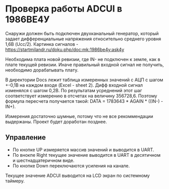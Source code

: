 ﻿# Проверка работы ADCUI в 1986ВЕ4У

Снаружи должен быть подключен двухканальный генератор, который задает дифференциальные напряжения относительно среднего уровня 1,6В (Ucc/2).
Картинка сигналов - https://startmilandr.ru/doku.php/doc:mk:1986be4y:ask4y

Необходима плата новой ревизии, где IN- не подключен к земле, как в плате текущей ревизии. Иначе правильный входной сигнал не получить, необходимо дорабатывать плату.

В директории Docs лежит таблица измеренных значений с АЦП с шагом +-0,1В на каждом входе (Excel - sheet 2). Дифф входной сигнал изменялся с шагом 
0,2В. По результатам усреднений этот шаг соответствует измерению в отсчетах на величину 356728,6. Поэтому формула пересчета получается такой: DATA = 1783643 * AGAIN * ((IN-) - IN+).

Измерения достаточно шумные, потому что не все рекоммендации выдержаны. Проект будет доработан позднее.


## Управление
  * По кнопке UP измеряется массив значений и выводится в UART.
  * По внокпе Right текущее значение выводится в UART в десятичном и шестнадцатеричном виде.
  * По кнопке Down переключаются усиления на канале.

Текущее значение ADCUI выводится на LCD экран по системному таймеру. 